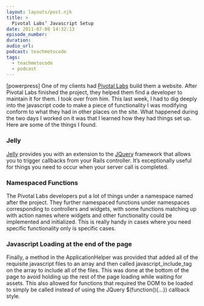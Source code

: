 ```yaml
---
layout: layouts/post.njk
title: >
  Pivotal Labs’ Javascript Setup
date: 2011-07-08 14:32:13
episode_number:
duration:
audio_url:
podcast: teachmetocode
tags:
  - teachmetocode
  - podcast
---
```


[powerpress] One of my clients had [Pivotal Labs](http://pivotallabs.com) build them a website. After Pivotal Labs finished the project, they helped them find a developer to maintain it for them. I took over from him. This last week, I had to dig deeply into the javascript code to make a piece of functionality I was modifying conform to what they had in other places on the site. What happened during the two days I worked on it was that I learned how they had things set up. Here are some of the things I found.

### Jelly

[Jelly](https://github.com/pivotal/jelly) provides you with an extension to the [JQuery](http://jquery.org) framework that allows you to trigger callbacks from your Rails controller. It’s exceptionally useful for things you need to occur when your server call is completed.

### Namespaced Functions

The Pivotal Labs developers put a lot of things under a namespace named after the project. They further namespaced functions under namespaces corresponding to controllers and widgets, with some functions matching up with action names where widgets and other functionality could be implemented and initialized. This is really handy in cases where you need specific functionality only is specific cases.

### Javascript Loading at the end of the page

Finally, a method in the ApplicationHelper was provided that added all of the requisite javascript files to an array and then called javascript_include_tag on the array to include all of the files. This was done at the bottom of the page to avoid holding up the rest of the page loading while waiting for assets. This also allowed for functions that required the DOM to be loaded to simply be called instead of using the JQuery \$(function(){...}) callback style.<object width="480" height="390" classid="clsid:d27cdb6e-ae6d-11cf-96b8-444553540000" codebase="http://download.macromedia.com/pub/shockwave/cabs/flash/swflash.cab#version=6,0,40,0"><param name="allowFullScreen" value="true">

<param name="allowscriptaccess" value="always">
<param name="src" value="http://www.youtube.com/v/DbwNtN6UmY0?version=3&amp;hl=en_US&amp;rel=0">
<param name="allowfullscreen" value="true">
<embed width="480" height="390" type="application/x-shockwave-flash" src="http://www.youtube.com/v/DbwNtN6UmY0?version=3&amp;hl=en_US&amp;rel=0" allowfullscreen="true" allowscriptaccess="always"></embed></object>

